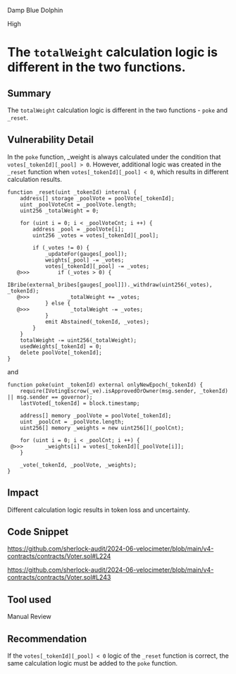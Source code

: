 Damp Blue Dolphin

High

# The `totalWeight` calculation logic is different in the two functions.

## Summary
The `totalWeight` calculation logic is different in the two functions - `poke` and `_reset`.

## Vulnerability Detail

In the `poke` function, _weight is always calculated under the condition that `votes[_tokenId][_pool] > 0`.
However, additional logic was created in the `_reset` function when `votes[_tokenId][_pool] < 0`, which results in different calculation results.

    function _reset(uint _tokenId) internal {
        address[] storage _poolVote = poolVote[_tokenId];
        uint _poolVoteCnt = _poolVote.length;
        uint256 _totalWeight = 0;

        for (uint i = 0; i < _poolVoteCnt; i ++) {
            address _pool = _poolVote[i];
            uint256 _votes = votes[_tokenId][_pool];

            if (_votes != 0) {
                _updateFor(gauges[_pool]);
                weights[_pool] -= _votes;
                votes[_tokenId][_pool] -= _votes;
       @>>>         if (_votes > 0) {
                    IBribe(external_bribes[gauges[_pool]])._withdraw(uint256(_votes), _tokenId);
       @>>>            _totalWeight += _votes;
                } else {
       @>>>             _totalWeight -= _votes;
                }
                emit Abstained(_tokenId, _votes);
            }
        }
        totalWeight -= uint256(_totalWeight);
        usedWeights[_tokenId] = 0;
        delete poolVote[_tokenId];
    }

and

    function poke(uint _tokenId) external onlyNewEpoch(_tokenId) {
        require(IVotingEscrow(_ve).isApprovedOrOwner(msg.sender, _tokenId) || msg.sender == governor);
        lastVoted[_tokenId] = block.timestamp;

        address[] memory _poolVote = poolVote[_tokenId];
        uint _poolCnt = _poolVote.length;
        uint256[] memory _weights = new uint256[](_poolCnt);

        for (uint i = 0; i < _poolCnt; i ++) {
     @>>>       _weights[i] = votes[_tokenId][_poolVote[i]];
        }

        _vote(_tokenId, _poolVote, _weights);
    }

## Impact
Different calculation logic results in token loss and uncertainty.

## Code Snippet

https://github.com/sherlock-audit/2024-06-velocimeter/blob/main/v4-contracts/contracts/Voter.sol#L224

https://github.com/sherlock-audit/2024-06-velocimeter/blob/main/v4-contracts/contracts/Voter.sol#L243

## Tool used

Manual Review

## Recommendation

If the `votes[_tokenId][_pool] < 0` logic of the `_reset` function is correct, the same calculation logic must be added to the `poke` function.